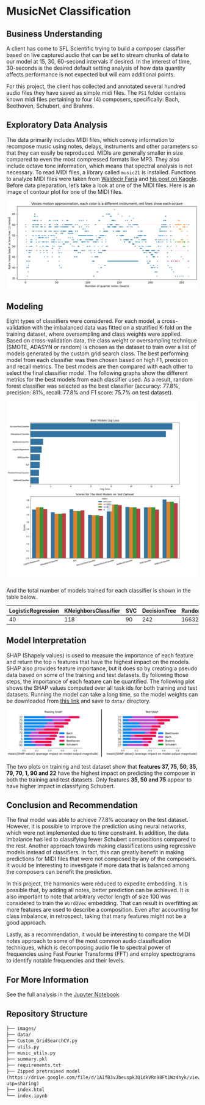 # MusicNet Classification 

## Business Understanding
A client has come to SFL Scientific trying to build a composer classifier based on live captured audio that can be set to stream chunks of data to our model at 15, 30, 60-second intervals if desired. In the interest of time, 30-seconds is the desired default setting analysis of how data quantity affects performance is not expected but will earn additional points. 

For this project, the client has collected and annotated several hundred audio files they have saved as simple midi files. The `PS1` folder contains known midi files pertaining to four (4) composers, specifically: Bach, Beethoven, Schubert, and Brahms. 

## Exploratory Data Analysis
The data primarily includes MIDI files, which convey information to recompose music using notes, delays, instruments and other parameters so that they can easily be reproduced. MIDIs are generally smaller in size compared to even the most compressed formats like MP3. They also include octave tone information, which means that spectral analysis is not necessary. To read MIDI files, a library called `music21` is installed. Functions to analyze MIDI files were taken from [Waldecir Faria]( https://towardsdatascience.com/midi-music-data-extraction-using-music21-and-word2vec-on-kaggle-cb383261cd4e) and [his post on Kaggle]( https://www.kaggle.com/code/wfaria/midi-music-data-extraction-using-music21). Before data preparation, let’s take a look at one of the MIDI files. Here is an image of contour plot for one of the MIDI files. 

![image](images/midi_contour.jpg)


## Modeling 
Eight types of classifiers were considered. For each model, a cross-validation with the imbalanced data was fitted on a stratified K-fold on the training dataset, where oversampling and class weights were applied. Based on cross-validation data, the class weight or oversampling technique (SMOTE, ADASYN or random) is chosen as the dataset to train over a list of models generated by the custom grid search class. The best performing model from each classifier was then chosen based on high F1, precision and recall metrics. The best models are then compared with each other to select the final classifier model. The following graphs show the different metrics for the best models from each classifier used. As a result, random forest classifier was selected as the best classifier (accuracy: 77.8%, precision: 81%, recall: 77.8% and F1 score: 75.7% on test dataset).  

![image](images/best_model_performance.jpg)

And the total number of models trained for each classifier is shown in the table below. 

| LogisticRegression | KNeighborsClassifier | SVC | DecisionTree | RandomForest | AdaBoostClassifier | XGBoost | CatBoost |
| --- | --- | --- | --- | --- | --- | --- | --- |
| 40 | 118 | 90 | 242 | 16632 | 450 | 750 | 960 |


## Model Interpretation
SHAP (Shapely values) is used to measure the importance of each feature and return the top `n` features that have the highest impact on the models. SHAP also provides feature importance, but it does so by creating a pseudo data based on some of the training and test datasets. By following those steps, the importance of each feature can be quantified. The following plot shows the SHAP values computed over all task ids for both training and test datasets. Running the model can take a long time, so the model weights can be downloaded from [this link](https://drive.google.com/file/d/1AIfB3vJbeuspk3Q1dkVRn98Ft1Wz4hyk/view?usp=sharing) and save to `data/` directory. 

![image](images/SHAP.png)

The two plots on training and test dataset show that **features 37, 75, 50, 35, 79, 70, 1, 90 and 22** have the highest impact on predicting the composer in both the training and test datasets. Only features **35, 50 and 75** appear to have higher impact in classifying Schubert.  

## Conclusion and Recommendation 
The final model was able to achieve 77.8% accuracy on the test dataset. However, it is possible to improve the prediction using neural networks, which were not implemented due to time constraint. In addition, the data imbalance has led to classifying fewer Schubert compositions compared to the rest. Another approach towards making classifications using regressive models instead of classifiers. In fact, this can greatly benefit in making predictions for MIDI files that were not composed by any of the composers. It would be interesting to investigate if more data that is balanced among the composers can benefit the prediction.

In this project, the harmonics were reduced to expedite embedding. It is possible that, by adding all notes, better prediction can be achieved. It is also important to note that arbitrary vector length of size 100 was considered to train the `Word2Vec` embedding. That can result in overfitting as more features are used to describe a composition. Even after accounting for class imbalance, in retrospect, taking that many features might not be a good approach. 

Lastly, as a recommendation, it would be interesting to compare the MIDI notes approach to some of the most common audio classification techniques, which is decomposing audio file to spectral power of frequencies using Fast Fourier Transforms (FFT) and employ spectrograms to identify notable frequencies and their levels. 

## For More Information

See the full analysis in the [Jupyter Notebook](./index.ipynb). 

## Repository Structure

```
├── images/
├── data/
├── Custom_GridSearchCV.py
├── utils.py
├── music_utils.py
├── summary.pkl
├── requirements.txt
├── Zipped pretrained model (https://drive.google.com/file/d/1AIfB3vJbeuspk3Q1dkVRn98Ft1Wz4hyk/view?usp=sharing)
├── index.html
└── index.ipynb 


